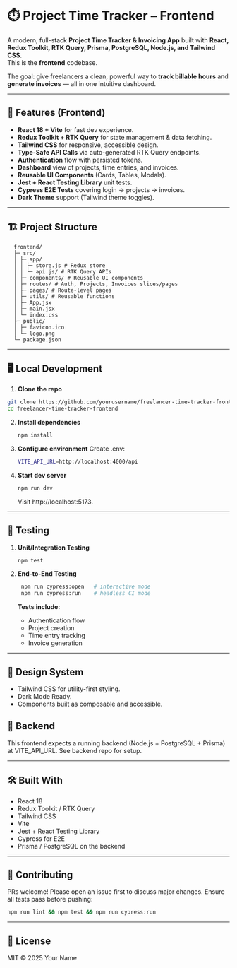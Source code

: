 # ⏱️ Project Time Tracker – Frontend

A modern, full-stack **Project Time Tracker & Invoicing App** built with **React, Redux Toolkit, RTK Query, Prisma, PostgreSQL, Node.js, and Tailwind CSS**.  
This is the **frontend** codebase.

The goal: give freelancers a clean, powerful way to **track billable hours** and **generate invoices** — all in one intuitive dashboard.

---

## 🚀 Features (Frontend)

- **React 18 + Vite** for fast dev experience.
- **Redux Toolkit + RTK Query** for state management & data fetching.
- **Tailwind CSS** for responsive, accessible design.
- **Type-Safe API Calls** via auto-generated RTK Query endpoints.
- **Authentication** flow with persisted tokens.
- **Dashboard** view of projects, time entries, and invoices.
- **Reusable UI Components** (Cards, Tables, Modals).
- **Jest + React Testing Library** unit tests.
- **Cypress E2E Tests** covering login → projects → invoices.
- **Dark Theme** support (Tailwind theme toggles).

---

## 🏗️ Project Structure
```
  frontend/
  ├─ src/
  │ ├─ app/
  │ │ ├─ store.js # Redux store
  │ │ └─ api.js/ # RTK Query APIs
  │ ├─ components/ # Reusable UI components
  │ ├─ routes/ # Auth, Projects, Invoices slices/pages
  │ ├─ pages/ # Route-level pages
  │ ├─ utils/ # Reusable functions
  │ ├─ App.jsx
  │ ├─ main.jsx
  │ └─ index.css
  ├─ public/
  │ ├─ favicon.ico
  │ └─ logo.png
  └─ package.json
```

---

## 🖥️ Local Development

1. **Clone the repo**

  ```bash
  git clone https://github.com/yourusername/freelancer-time-tracker-frontend.git
  cd freelancer-time-tracker-frontend
  ```
2. **Install dependencies**
   ```bash
   npm install
   ```
3. **Configure environment**
   Create .env:
   ```bash
   VITE_API_URL=http://localhost:4000/api
   ```
4. **Start dev server**
   ```bash
   npm run dev
   ```
   Visit http://localhost:5173.

---
## 🧪 Testing

1. **Unit/Integration Testing**
   ```bash
   npm test
   ```

2. **End-to-End Testing**
   ```bash
    npm run cypress:open   # interactive mode
    npm run cypress:run    # headless CI mode
   ```

    **Tests include:**
      - Authentication flow
      - Project creation
      - Time entry tracking
      - Invoice generation
---
## 🎨 Design System

- Tailwind CSS for utility-first styling.
- Dark Mode Ready.
- Components built as composable and accessible.




## 🔗 Backend

This frontend expects a running backend (Node.js + PostgreSQL + Prisma) at VITE_API_URL.
See backend repo for setup.

---

## 🛠️ **Built With**

- React 18
- Redux Toolkit / RTK Query
- Tailwind CSS
- Vite
- Jest + React Testing Library
- Cypress for E2E
- Prisma / PostgreSQL on the backend


---

## 🤝 **Contributing**

PRs welcome! Please open an issue first to discuss major changes.
Ensure all tests pass before pushing:

```bash
npm run lint && npm test && npm run cypress:run
```
---
## 📄 License

MIT © 2025 Your Name


